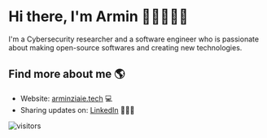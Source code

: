 # Hi there, I'm Armin 👋🏻👨🏼‍💻

I'm a Cybersecurity researcher and a software engineer who is passionate about making open-source softwares and creating new technologies.

## Find more about me 🌎
- Website: <a href="https://rminz.github.io">arminziaie.tech</a> 💻
- Sharing updates on: <a href="https://www.linkedin.com/in/arminziaietabari/">LinkedIn</a> 👨🏼‍🏫

![visitors](https://hitcounter.pythonanywhere.com/count/tag.svg?url=https%3A%2F%2Fgithub.com%2Frminz%2Frminz)
<!--
[![visitors](http://hits.dwyl.com/rminz/rminz.svg)](http://hits.dwyl.com/rminz/rminz)

**rminz/rminz** is a ✨ _special_ ✨ repository because its `README.md` (this file) appears on your GitHub profile.

Here are some ideas to get you started:

- 🔭 I’m currently working on ...
- 🌱 I’m currently learning ...
- 👯 I’m looking to collaborate on ...
- 🤔 I’m looking for help with ...
- 💬 Ask me about ...
- 📫 How to reach me: ...
- 😄 Pronouns: ...
- ⚡ Fun fact: ...
-->
